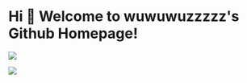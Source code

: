 # Hi 🎉 Welcome to wuwuwuzzzzz's Github Homepage!

<img src="https://readme-typing-svg.herokuapp.com/?lines=Hello%20World;WXZ&font=Roboto" />

![](https://github-readme-stats.vercel.app/api/top-langs/?username=wuwuwuzzzzz&theme=dark&layout=compact)

